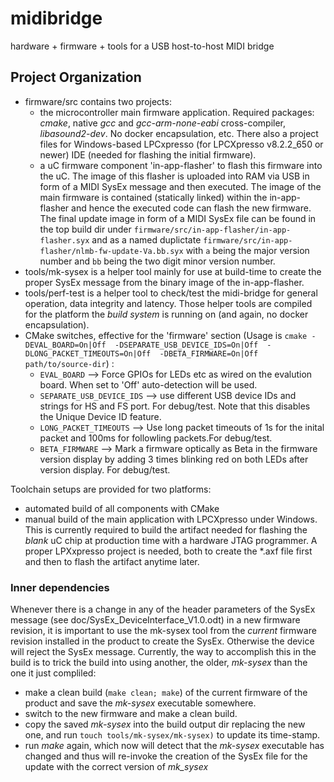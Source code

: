 # midibridge
 hardware + firmware + tools for a USB host-to-host MIDI bridge
 
## Project Organization
* firmware/src contains two projects:
  * the microcontroller main firmware application. Required packages: _cmake_, native _gcc_ and _gcc-arm-none-eabi_ cross-compiler, _libasound2-dev_. No docker encapsulation, etc. There also a project files for Windows-based LPCxpresso (for LPCXpresso v8.2.2_650 or newer) IDE (needed for flashing the initial firmware).
  * a uC firmware component 'in-app-flasher' to flash this firmware into the uC. The image of this flasher is uploaded into RAM via USB in form of a MIDI SysEx message and then executed. The image of the main firmware is contained (statically linked) within the in-app-flasher and hence the executed code can flash the new firmware. The final update image in form of a MIDI SysEx file can be found in the top build dir under `firmware/src/in-app-flasher/in-app-flasher.syx` and as a named duplictate `firmware/src/in-app-flasher/nlmb-fw-update-Va.bb.syx` with `a` being the major version number and `bb` being the two digit minor version number.
* tools/mk-sysex is a helper tool mainly for use at build-time to create the proper SysEx message from the binary image of the in-app-flasher.
* tools/perf-test is a helper tool to check/test the midi-bridge for general operation, data integrity and latency.
Those helper tools are compiled for the platform the _build system_ is running on (and again, no docker encapsulation).
* CMake switches, effective for the 'firmware' section (Usage is `cmake -DEVAL_BOARD=On|Off  -DSEPARATE_USB_DEVICE_IDS=On|Off  -DLONG_PACKET_TIMEOUTS=On|Off  -DBETA_FIRMWARE=On|Off  path/to/source-dir`) : 
  * `EVAL_BOARD` --> Force GPIOs for LEDs etc as wired on the evalution board. When set to 'Off' auto-detection will be used.
  * `SEPARATE_USB_DEVICE_IDS` --> use different USB device IDs and strings for HS and FS port. For debug/test. Note that this disables the Unique Device ID feature.
  * `LONG_PACKET_TIMEOUTS` --> Use long packet timeouts of 1s for the inital packet and 100ms for followling packets.For debug/test.
  * `BETA_FIRMWARE` --> Mark a firmware optically as Beta in the firmware version display by adding 3 times blinking red on both LEDs after version display. For debug/test.    

Toolchain setups are provided for two platforms:
* automated build of all components with CMake
* manual build of the main application with LPCXpresso under Windows. This is currently required to build the artifact needed for flashing the *blank* uC chip at production time with a hardware JTAG programmer. A proper LPXxpresso project is needed, both to create the \*.axf file first and then to flash the artifact anytime later.


### Inner dependencies
Whenever there is a change in any of the header parameters of the SysEx message (see doc/SysEx_DeviceInterface_V1.0.odt) in a new firmware revision, it is important to use the mk-sysex tool from the *current* firmware revision installed in the product to create the SysEx. Otherwise the device will reject the SysEx message.
Currently, the way to accomplish this in the build is to trick the build into using another, the older, *mk-sysex* than the one it just compliled:
- make a clean build (``make clean; make``) of the current firmware of the product and save the *mk-sysex* executable somewhere.
- switch to the new firmware and make a clean build.
- copy the saved *mk-sysex* into the build output dir replacing the new one, and run ``touch tools/mk-sysex/mk-sysex)`` to update its time-stamp.
- run *make* again, which now will detect that the *mk-sysex* executable has changed and thus will re-invoke the creation of the SysEx file for the update with the correct version of *mk_sysex*
